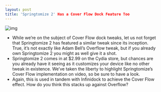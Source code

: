 ```yaml
---
layout: post
title: 'Springtomize 2' Has a Cover Flow Dock Feature Too
---
```

![img](http://media.idownloadblog.com/wp-content/uploads/2012/01/Springtomize-2-Cover-Flow-e1326949192785.jpg)
* While we’re on the subject of Cover Flow dock tweaks, let us not forget that Springtomize 2 has featured a similar tweak since its inception. True, it’s not exactly like Adam Bell’s Overflow tweak, but if you already own Springtomize 2 you might as well give it a shot.
* Springtomize 2 comes in at $2.99 on the Cydia store, but chances are you already have it seeing as it customizes your device like no other tweak in existence. We’ve taken the liberty to highlight Springtomize’s Cover Flow implementation on video, so be sure to have a look.
* Again, this is used in tandem with Infinidock to achieve the Cover Flow effect. How do you think this stacks up against Overflow?

